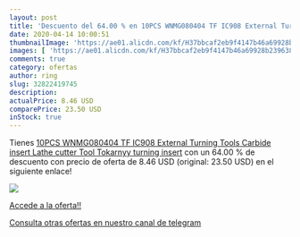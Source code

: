 ```yaml
---
layout: post
title: 'Descuento del 64.00 % en 10PCS WNMG080404 TF IC908 External Turni'
date: 2020-04-14 10:00:51
thumbnailImage: 'https://ae01.alicdn.com/kf/H37bbcaf2eb9f4147b46a69928b239638s/10PCS-WNMG080404-TF-IC908-External-Turning-Tools-Carbide-insert-Lathe-cutter-Tool-Tokarnyy-turning-insert.jpg_350x350._SL200_.jpg'
images: [ 'https://ae01.alicdn.com/kf/H37bbcaf2eb9f4147b46a69928b239638s/10PCS-WNMG080404-TF-IC908-External-Turning-Tools-Carbide-insert-Lathe-cutter-Tool-Tokarnyy-turning-insert.jpg_350x350._SL200_.jpg' ]
comments: true
category: ofertas
author: ring
slug: 32822419745
description:
actualPrice: 8.46 USD
comparePrice: 23.50 USD
inStock: true
---
```


Tienes [10PCS WNMG080404 TF IC908 External Turning Tools Carbide insert Lathe cutter Tool Tokarnyy turning insert](https://www.amazon.com/dp/32822419745/?tag=redken08-20) con un 64.00 % de descuento con precio de oferta de 8.46 USD (original: 23.50 USD) en el siguiente enlace!

[![](https://ae01.alicdn.com/kf/H37bbcaf2eb9f4147b46a69928b239638s/10PCS-WNMG080404-TF-IC908-External-Turning-Tools-Carbide-insert-Lathe-cutter-Tool-Tokarnyy-turning-insert.jpg_350x350._SL200_.jpg)](https://www.amazon.com/dp/32822419745/?tag=redken08-20)

[Accede a la oferta!!](https://www.amazon.com/dp/32822419745/?tag=redken08-20)

[Consulta otras ofertas en nuestro canal de telegram](https://t.me/s/ofertas25)
